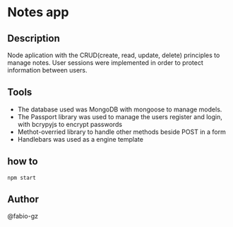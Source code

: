 # Notes app

## Description
Node aplication with the CRUD(create, read, update, delete) principles to manage notes. User sessions were implemented in order to protect information between users.

## Tools
- The database used was MongoDB with mongoose to manage models.
- The Passport library was used to manage the users register and login, with bcrypyjs to encrypt passwords
- Methot-overried library to handle other methods beside POST in a form
- Handlebars was used as a engine template

## how to
```
npm start
```

## Author
@fabio-gz
